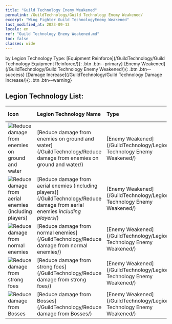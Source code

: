 ```yaml
---
title: "Guild Technology Enemy Weakened"
permalink: /GuildTechnology/Guild Technology Enemy Weakened/
excerpt: "Wing Fighter Guild TechnologyEnemy Weakened"
last_modified_at: 2023-09-13
locale: en
ref: "Guild Technology Enemy Weakened.md"
toc: false
classes: wide
---
```


  by Legion Technology Type:  [Equipment Reinforce](/GuildTechnology/Guild Technology Equipment Reinforce/){: .btn .btn--primary}   [Enemy Weakened](/GuildTechnology/Guild Technology Enemy Weakened/){: .btn .btn--success}   [Damage Increase](/GuildTechnology/Guild Technology Damage Increase/){: .btn .btn--warning} 

## Legion Technology List:

  | Icon | Legion Technology Name | Type | Max level | Increase by level |
  |:-----|:---------------|:-----|:---------:|:-----------------:|
  | ![Reduce damage from enemies on ground and water](/images/guild_technology/guild_tech_icon_30_p.png)  | [Reduce damage from enemies on ground and water](/GuildTechnology/Reduce damage from enemies on ground and water/)  | [Enemy Weakened](/GuildTechnology/Legion Technology Enemy Weakened/)  | **100**  | **0.3** |
  | ![Reduce damage from aerial enemies (including players)](/images/guild_technology/guild_tech_icon_31_p.png)  | [Reduce damage from aerial enemies (including players)](/GuildTechnology/Reduce damage from aerial enemies _including players_/)  | [Enemy Weakened](/GuildTechnology/Legion Technology Enemy Weakened/)  | **100**  | **0.3** |
  | ![Reduce damage from normal enemies](/images/guild_technology/guild_tech_icon_32_p.png)  | [Reduce damage from normal enemies](/GuildTechnology/Reduce damage from normal enemies/)  | [Enemy Weakened](/GuildTechnology/Legion Technology Enemy Weakened/)  | **100**  | **0.3** |
  | ![Reduce damage from strong foes](/images/guild_technology/guild_tech_icon_33_p.png)  | [Reduce damage from strong foes](/GuildTechnology/Reduce damage from strong foes/)  | [Enemy Weakened](/GuildTechnology/Legion Technology Enemy Weakened/)  | **100**  | **0.3** |
  | ![Reduce damage from Bosses](/images/guild_technology/guild_tech_icon_34_p.png)  | [Reduce damage from Bosses](/GuildTechnology/Reduce damage from Bosses/)  | [Enemy Weakened](/GuildTechnology/Legion Technology Enemy Weakened/)  | **100**  | **0.3** |
